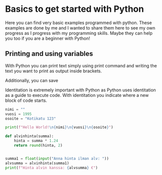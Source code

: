 # Basics to get started with Python

Here you can find very basic examples programmed with python.
These examples are done by me and I wanted to share them here to see my own 
progress as I progress with my programming skills. Maybe they can help
you too if you are a beginner with Python!

## Printing and using variables

With Python you can print text simply using print command and writing
the text you want to print as output inside brackets. 

Additionally, you can save 

Identitation is extremely important with Python as Python uses identitation
as a guide to execute code. With identitation you indicate where a new block
of code starts.

```python
nimi = ""
vuosi = 1995
osoite = "Kotikatu 123"

print(f"Hello World!\n{nimi}\n{vuosi}\n{osoite}")
```

```python
def alvinhinta(summa):
    hinta = summa * 1.24
    return round(hinta, 2)


summa1 = float(input("Anna hinta ilman alv: "))
alvsumma = alvinhinta(summa1)
print(f"Hinta alvin kanssa: {alvsumma} €")
```
